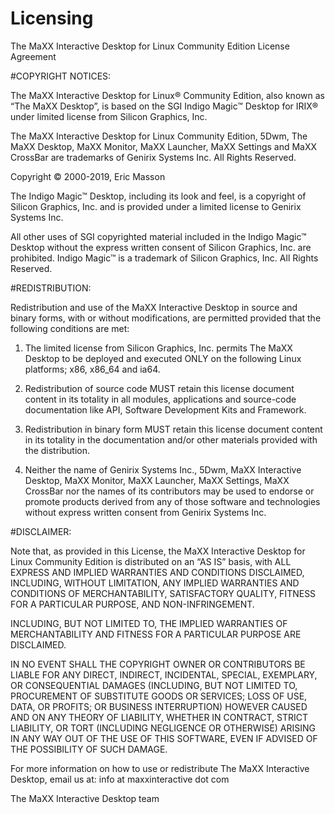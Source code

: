 # Licensing

The MaXX Interactive Desktop for Linux Community Edition License Agreement

#COPYRIGHT NOTICES:

The MaXX Interactive Desktop for Linux® Community Edition, also known as “The MaXX Desktop”, is based on the SGI Indigo Magic™ Desktop for IRIX® under limited license from Silicon Graphics, Inc.

The MaXX Interactive Desktop for Linux Community Edition, 5Dwm, The MaXX Desktop, MaXX Monitor, MaXX Launcher, MaXX Settings and MaXX CrossBar are trademarks of Genirix Systems Inc. All Rights Reserved.

Copyright © 2000-2019, Eric Masson

The Indigo Magic™ Desktop, including its look and feel, is a copyright of Silicon Graphics, Inc. and is provided under a limited license to Genirix Systems Inc.

All other uses of SGI copyrighted material included in the Indigo Magic™ Desktop without the express written consent of Silicon Graphics, Inc. are prohibited. Indigo Magic™ is a trademark of Silicon Graphics, Inc. All Rights Reserved.

#REDISTRIBUTION:

Redistribution and use of the MaXX Interactive Desktop in source and binary forms, with or without modifications, are permitted provided that the following conditions are met:

1) The limited license from Silicon Graphics, Inc. permits The MaXX Desktop to be deployed and executed ONLY on the following Linux platforms; x86, x86_64 and ia64.

2) Redistribution of source code MUST retain this license document content in its totality in all modules, applications and source-code documentation like API, Software Development Kits and Framework.

3) Redistribution in binary form MUST retain this license document content in its totality in the documentation and/or other materials provided with the distribution.

4) Neither the name of Genirix Systems Inc., 5Dwm, MaXX Interactive Desktop, MaXX Monitor, MaXX Launcher, MaXX Settings, MaXX CrossBar nor the names of its contributors may be used to endorse or promote products derived from any of those software and technologies without express written consent from Genirix Systems Inc.

#DISCLAIMER:

Note that, as provided in this License, the MaXX Interactive Desktop for Linux Community Edition is distributed on an “AS IS” basis, with ALL EXPRESS AND IMPLIED WARRANTIES AND CONDITIONS DISCLAIMED, INCLUDING, WITHOUT LIMITATION, ANY IMPLIED WARRANTIES AND CONDITIONS OF MERCHANTABILITY, SATISFACTORY QUALITY, FITNESS FOR A PARTICULAR PURPOSE, AND NON-INFRINGEMENT.

INCLUDING, BUT NOT LIMITED TO, THE IMPLIED WARRANTIES OF MERCHANTABILITY AND FITNESS FOR A PARTICULAR PURPOSE ARE DISCLAIMED.

IN NO EVENT SHALL THE COPYRIGHT OWNER OR CONTRIBUTORS BE LIABLE FOR ANY DIRECT, INDIRECT, INCIDENTAL, SPECIAL, EXEMPLARY, OR CONSEQUENTIAL DAMAGES (INCLUDING, BUT NOT LIMITED TO, PROCUREMENT OF SUBSTITUTE GOODS OR SERVICES; LOSS OF USE, DATA, OR PROFITS; OR BUSINESS INTERRUPTION) HOWEVER CAUSED AND ON ANY THEORY OF LIABILITY, WHETHER IN CONTRACT, STRICT LIABILITY, OR TORT (INCLUDING NEGLIGENCE OR OTHERWISE) ARISING IN ANY WAY OUT OF THE USE OF THIS SOFTWARE, EVEN IF ADVISED OF THE POSSIBILITY OF SUCH DAMAGE.

For more information on how to use or redistribute The MaXX Interactive Desktop, email us at: info at maxxinteractive dot com

The MaXX Interactive Desktop team

